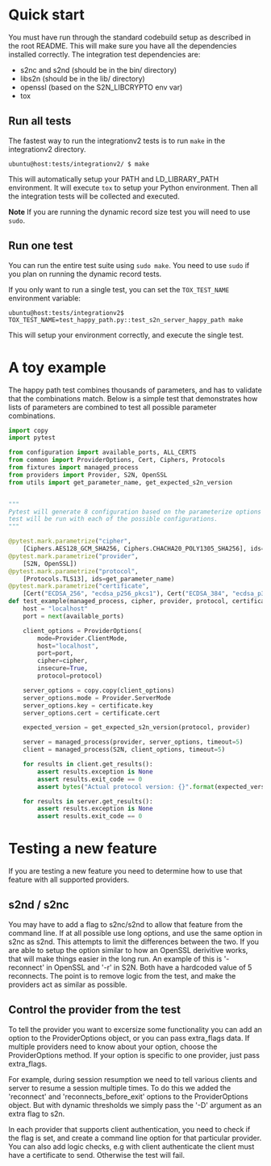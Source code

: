 # Quick start

You must have run through the standard codebuild setup as described in the root README. This will make sure you
have all the dependencies installed correctly. The integration test dependencies are:

 * s2nc and s2nd (should be in the bin/ directory)
 * libs2n (should be in the lib/ directory)
 * openssl (based on the S2N_LIBCRYPTO env var)
 * tox

## Run all tests

The fastest way to run the integrationv2 tests is to run `make` in the integrationv2 directory.

```
ubuntu@host:tests/integrationv2/ $ make
```

This will automatically setup your PATH and LD_LIBRARY_PATH environment. It will execute `tox` to setup your
Python environment. Then all the integration tests will be collected and executed.

**Note** If you are running the dynamic record size test you will need to use `sudo`.

## Run one test

You can run the entire test suite using `sudo make`. You need to use `sudo` if you plan on running the dynamic
record tests.

If you only want to run a single test, you can set the `TOX_TEST_NAME` environment variable:

```
ubuntu@host:tests/integrationv2$ TOX_TEST_NAME=test_happy_path.py::test_s2n_server_happy_path make
```

This will setup your environment correctly, and execute the single test.

# A toy example

The happy path test combines thousands of parameters, and has to validate that the
combinations match. Below is a simple test that demonstrates how lists of parameters
are combined to test all possible parameter combinations.

```python
import copy
import pytest

from configuration import available_ports, ALL_CERTS
from common import ProviderOptions, Cert, Ciphers, Protocols
from fixtures import managed_process
from providers import Provider, S2N, OpenSSL
from utils import get_parameter_name, get_expected_s2n_version


"""
Pytest will generate 8 configuration based on the parameterize options below. The
test will be run with each of the possible configurations.
"""

@pytest.mark.parametrize("cipher",
    [Ciphers.AES128_GCM_SHA256, Ciphers.CHACHA20_POLY1305_SHA256], ids=get_parameter_name)
@pytest.mark.parametrize("provider",
    [S2N, OpenSSL])
@pytest.mark.parametrize("protocol",
    [Protocols.TLS13], ids=get_parameter_name)
@pytest.mark.parametrize("certificate",
    [Cert("ECDSA_256", "ecdsa_p256_pkcs1"), Cert("ECDSA_384", "ecdsa_p384_pkcs1")], ids=get_parameter_name)
def test_example(managed_process, cipher, provider, protocol, certificate):
    host = "localhost"
    port = next(available_ports)

    client_options = ProviderOptions(
        mode=Provider.ClientMode,
        host="localhost",
        port=port,
        cipher=cipher,
        insecure=True,
        protocol=protocol)

    server_options = copy.copy(client_options)
    server_options.mode = Provider.ServerMode
    server_options.key = certificate.key
    server_options.cert = certificate.cert

    expected_version = get_expected_s2n_version(protocol, provider)

    server = managed_process(provider, server_options, timeout=5)
    client = managed_process(S2N, client_options, timeout=5)

    for results in client.get_results():
        assert results.exception is None
        assert results.exit_code == 0
        assert bytes("Actual protocol version: {}".format(expected_version).encode('utf-8')) in results.stdout

    for results in server.get_results():
        assert results.exception is None
        assert results.exit_code == 0

```


# Testing a new feature

If you are testing a new feature you need to determine how to use that feature with all supported
providers.

## s2nd / s2nc

You may have to add a flag to s2nc/s2nd to allow that feature from the command line. If at all possible
use long options, and use the same option in s2nc as s2nd. This attempts to limit the differences
between the two. If you are able to setup the option similar to how an OpenSSL derivitive works, that
will make things easier in the long run. An example of this is '-reconnect' in OpenSSL and '-r' in S2N.
Both have a hardcoded value of 5 reconnects. The point is to remove logic from the test, and make the
providers act as similar as possible.

## Control the provider from the test

To tell the provider you want to excersize some functionality you can add an option to the ProviderOptions
object, or you can pass extra_flags data. If multiple providers need to know about your option, choose
the ProviderOptions method. If your option is specific to one provider, just pass extra_flags.

For example, during session resumption we need to tell various clients and server to resume a session
multiple times. To do this we added the 'reconnect' and 'reconnects_before_exit' options to the ProviderOptions
object. But with dynamic thresholds we simply pass the '-D' argument as an extra flag to s2n.

In each provider that supports client authentication, you need to check if the flag is set, and
create a command line option for that particular provider. You can also add logic checks, e.g with
client authenticate the client must have a certificate to send. Otherwise the test will fail.
